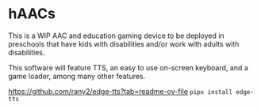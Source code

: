 # hAACs
This is a WIP AAC and education gaming device to be deployed in preschools that have kids with disabilities and/or work with adults with disabilities.

This software will feature TTS, an easy to use on-screen keyboard, and a game loader, among many other features.

https://github.com/rany2/edge-tts?tab=readme-ov-file 
`pipx install edge-tts`